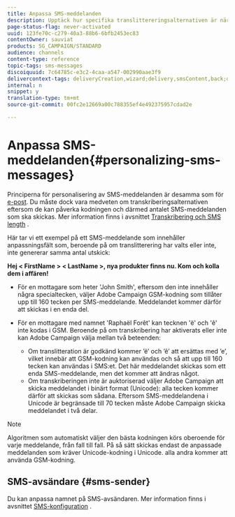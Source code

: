 ```yaml
---
title: Anpassa SMS-meddelanden
description: Upptäck hur specifika translittereringsalternativen är när du personaliserar SMS-meddelanden.
page-status-flag: never-activated
uuid: 123fe70c-c279-40a3-88b6-6bfb2453ec83
contentOwner: sauviat
products: SG_CAMPAIGN/STANDARD
audience: channels
content-type: reference
topic-tags: sms-messages
discoiquuid: 7c64785c-e3c2-4caa-a547-002990aae3f9
delivercontext-tags: deliveryCreation,wizard;delivery,smsContent,back;delivery,smsContent,back
internal: n
snippet: y
translation-type: tm+mt
source-git-commit: 00fc2e12669a00c788355ef4e492375957cdad2e

---
```



# Anpassa SMS-meddelanden{#personalizing-sms-messages}

Principerna för personalisering av SMS-meddelanden är desamma som för [e-post](../../designing/using/personalization.md#inserting-a-personalization-field). Du måste dock vara medveten om transkriberingsalternativen eftersom de kan påverka kodningen och därmed antalet SMS-meddelanden som ska skickas. Mer information finns i avsnittet [Transkribering och SMS length](../../administration/using/configuring-sms-channel.md#sms-encoding--length-and-transliteration) .

Här tar vi ett exempel på ett SMS-meddelande som innehåller anpassningsfält som, beroende på om translitterering har valts eller inte, inte genererar samma antal utskick:

**Hej &lt; FirstName > &lt; LastName >, nya produkter finns nu. Kom och kolla dem i affären!**

* För en mottagare som heter &#39;John Smith&#39;, eftersom den inte innehåller några specialtecken, väljer Adobe Campaign GSM-kodning som tillåter upp till 160 tecken per SMS-meddelande. Meddelandet kommer därför att skickas i en enda del.
* För en mottagare med namnet &#39;Raphaël Forêt&#39; kan tecknen &#39;ë&#39; och &#39;ê&#39; inte kodas i GSM. Beroende på om transkribering har aktiverats eller inte kan Adobe Campaign välja mellan två beteenden:

   * Om translitteration är godkänd kommer ’ë’ och ’ê’ att ersättas med ’e’, vilket innebär att GSM-kodning kan användas och så att upp till 160 tecken kan användas i SMS:et. Det här meddelandet skickas som ett enda SMS-meddelande, men det kommer att ändras något.
   * Om transkriberingen inte är auktoriserad väljer Adobe Campaign att skicka meddelandet i binärt format (Unicode): alla tecken kommer därför att skickas som sådana. Eftersom SMS-meddelandena i Unicode är begränsade till 70 tecken måste Adobe Campaign skicka meddelandet i två delar.

>[!NOTE]
>
>Algoritmen som automatiskt väljer den bästa kodningen körs oberoende för varje meddelande, från fall till fall. På så sätt skickas endast de anpassade meddelanden som kräver Unicode-kodning i Unicode. alla andra kommer att använda GSM-kodning.

## SMS-avsändare {#sms-sender}

Du kan anpassa namnet på SMS-avsändaren. Mer information finns i avsnittet [SMS-konfiguration](../../administration/using/configuring-sms-channel.md#configuring-sms-properties) .
